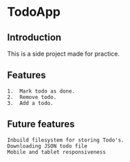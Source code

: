 # TodoApp

## Introduction
This is a side project made for practice.

## Features
    1.  Mark todo as done.
    2.  Remove todo.
    3.  Add a todo.

## Future features
    Inbuild filesystem for storing Todo's.
    Downloading JSON todo file
    Mobile and tablet responsiveness
